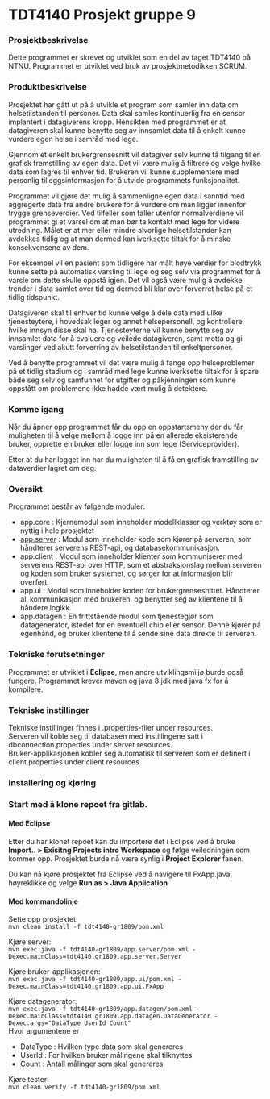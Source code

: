 # TDT4140 Prosjekt gruppe 9
<h3>Prosjektbeskrivelse</h3>

Dette programmet er skrevet og utviklet som en del av faget TDT4140 på NTNU. Programmet er utviklet ved bruk av prosjektmetodikken SCRUM.

<h3>Produktbeskrivelse</h3>

Prosjektet har gått ut på å utvikle et program som samler inn data om helsetilstanden til personer. Data skal samles kontinuerlig fra en sensor implantert i datagiverens kropp. Hensikten med programmet er at datagiveren skal kunne benytte seg av innsamlet data til å enkelt kunne vurdere egen helse i samråd med lege.

Gjennom et enkelt brukergrensesnitt vil datagiver selv kunne få tilgang til en grafisk fremstilling av egen data. Det vil være mulig å filtrere og velge hvilke data som lagres til enhver tid. Brukeren vil kunne supplementere med personlig tilleggsinformasjon for å utvide programmets funksjonalitet.

Programmet vil gjøre det mulig å sammenligne egen data i sanntid med aggregerte data fra andre brukere for å vurdere om man ligger innenfor trygge grenseverdier. Ved tilfeller som faller utenfor normalverdiene vil programmet gi et varsel om at man bør ta kontakt med lege for videre utredning. Målet er at mer eller mindre alvorlige helsetilstander kan avdekkes tidlig og at man dermed kan iverksette tiltak for å minske konsekvensene av dem.

For eksempel vil en pasient som tidligere har målt høye verdier for blodtrykk kunne sette på automatisk varsling til lege og seg selv via programmet for å varsle om dette skulle oppstå igjen. Det vil også være mulig å avdekke trender i data samlet over tid og dermed bli klar over forverret helse på et tidlig tidspunkt.

Datagiveren skal til enhver tid kunne velge å dele data med ulike tjenesteytere, i hovedsak leger og annet helsepersonell, og kontrollere hvilke innsyn disse skal ha. Tjenesteyterne vil kunne benytte seg av innsamlet data for å evaluere og veilede datagiveren, samt motta og gi varslinger ved akutt forverring av helsetilstanden til enkeltpersoner.

Ved å benytte programmet vil det være mulig å fange opp helseproblemer på et tidlig stadium og i samråd med lege kunne iverksette tiltak for å spare både seg selv og samfunnet for utgifter og påkjenningen som kunne oppstått om problemene ikke hadde vært mulig å detektere.

<h3>Komme igang</h3>

Når du åpner opp programmet får du opp en oppstartsmeny der du får muligheten til å velge mellom å logge inn på en allerede eksisterende bruker, opprette en bruker eller logge inn som lege (Serviceprovider).

Etter at du har logget inn har du muligheten til å få en grafisk framstilling av dataverdier lagret om deg.

<h3>Oversikt</h3>

Programmet består av følgende moduler:
 - app.core : Kjernemodul som inneholder modellklasser og verktøy som er nyttig i hele prosjektet
 - [app.server](tdt4140-gr1809/app.server/docs/README.md) : Modul som inneholder kode som kjører på serveren, som håndterer serverens REST-api, og databasekommunikasjon.
 - app.client : Modul som inneholder klienter som kommuniserer med serverens REST-api over HTTP, som et abstraksjonslag mellom serveren og koden som bruker systemet, og sørger for at informasjon blir overført.
 - app.ui : Modul som inneholder koden for brukergrensesnittet. Håndterer all kommunikasjon med brukeren, og benytter seg av klientene til å håndere logikk.
 - app.datagen : En frittstående modul som tjenestegjør som datagenerator, istedet for en eventuell chip eller sensor. Denne kjører på egenhånd, og bruker klientene til å sende sine data direkte til serveren.

<h3>Tekniske forutsetninger</h3>

Programmet er utviklet i **Eclipse**, men andre utviklingsmiljø burde også fungere. Programmet krever maven og java 8 jdk med java fx for å kompilere. 

<h3>Tekniske instillinger</h3>

Tekniske instillinger finnes i .properties-filer under resources.<br>
Serveren vil koble seg til databasen med instillingene satt i
dbconnection.properties under server resources.<br>
Bruker-applikasjonen kobler seg automatisk til serveren som er definert i
client.properties under client resources.

<h3>Installering og kjøring<h3>

Start med å klone repoet fra gitlab.

<h4>Med Eclipse</h4>

Etter du har klonet repoet kan du importere det i Eclipse ved å bruke **Import.. > Exisitng Projects intro Workspace** og følge veiledningen som kommer opp. Prosjektet burde nå være synlig i **Project Explorer** fanen.

Du kan nå kjøre prosjektet fra Eclipse ved å navigere til FxApp.java, høyreklikke og velge **Run as > Java Application**

<h4>Med kommandolinje</h4>

Sette opp prosjektet:<br>
`mvn clean install -f tdt4140-gr1809/pom.xml`

Kjøre server:<br>
`mvn exec:java -f tdt4140-gr1809/app.server/pom.xml -Dexec.mainClass=tdt4140.gr1809.app.server.Server`

Kjøre bruker-applikasjonen:<br>
`mvn exec:java -f tdt4140-gr1809/app.ui/pom.xml -Dexec.mainClass=tdt4140.gr1809.app.ui.FxApp`

Kjøre datagenerator:<br>
`mvn exec:java -f tdt4140-gr1809/app.datagen/pom.xml -Dexec.mainClass=tdt4140.gr1809.app.datagen.DataGenerator -Dexec.args="DataType UserId Count"`<br>
Hvor argumentene er
 - DataType : Hvilken type data som skal genereres
 - UserId : For hvilken bruker målingene skal tilknyttes
 - Count : Antall målinger som skal genereres

Kjøre tester:<br>
`mvn clean verify -f tdt4140-gr1809/pom.xml`

